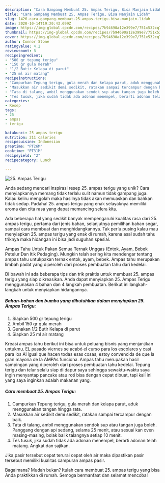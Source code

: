 ```yaml
---
description: "Cara Gampang Membuat 25. Ampas Terigu, Bisa Manjain Lidah"
title: "Cara Gampang Membuat 25. Ampas Terigu, Bisa Manjain Lidah"
slug: 1426-cara-gampang-membuat-25-ampas-terigu-bisa-manjain-lidah
date: 2020-10-14T19:20:43.699Z
image: https://img-global.cpcdn.com/recipes/7b94690a12e399e7/751x532cq70/25-ampas-terigu-foto-resep-utama.jpg
thumbnail: https://img-global.cpcdn.com/recipes/7b94690a12e399e7/751x532cq70/25-ampas-terigu-foto-resep-utama.jpg
cover: https://img-global.cpcdn.com/recipes/7b94690a12e399e7/751x532cq70/25-ampas-terigu-foto-resep-utama.jpg
author: Connor Stone
ratingvalue: 4.2
reviewcount: 8
recipeingredient:
- "500 gr tepung terigu"
- "150 gr gula merah"
- "1/2 Butir Kelapa di parut"
- "25 ml air matang"
recipeinstructions:
- "Campurkan Tepung terigu, gula merah dan kelapa parut, aduk menggunakan tangan hingga rata."
- "Masukkan air sedikit demi sedikit, ratakan sampai tercampur dengan baik."
- "Tata di talang, ambil menggunakan sendok sup atau tangan juga boleh. Panggang dengan api sedang, selama 25 menit, atau sesuai kan oven masing-masing, bolak balik talangnya setiap 10 menit."
- "Tes tusuk, jika sudah tidak ada adonan menempel, berarti adonan telah matang. Angkat dan sajikan."
categories:
- Resep
tags:
- 25
- ampas
- terigu

katakunci: 25 ampas terigu 
nutrition: 211 calories
recipecuisine: Indonesian
preptime: "PT26M"
cooktime: "PT31M"
recipeyield: "2"
recipecategory: Lunch

---
```



![25. Ampas Terigu](https://img-global.cpcdn.com/recipes/7b94690a12e399e7/751x532cq70/25-ampas-terigu-foto-resep-utama.jpg)

Anda sedang mencari inspirasi resep 25. ampas terigu yang unik? Cara menyiapkannya memang tidak terlalu sulit namun tidak gampang juga. Kalau keliru mengolah maka hasilnya tidak akan memuaskan dan bahkan tidak sedap. Padahal 25. ampas terigu yang enak selayaknya memiliki aroma dan cita rasa yang dapat memancing selera kita.

Ada beberapa hal yang sedikit banyak mempengaruhi kualitas rasa dari 25. ampas terigu, pertama dari jenis bahan, selanjutnya pemilihan bahan segar, sampai cara membuat dan menghidangkannya. Tak perlu pusing kalau mau menyiapkan 25. ampas terigu yang enak di rumah, karena asal sudah tahu triknya maka hidangan ini bisa jadi suguhan spesial.

Ampas Tahu Untuk Pakan Semua Ternak Unggas (Entok, Ayam, Bebek Petelur Dan Itik Pedaging). Mungkin telah sering kita mendengar tentang ampas tahu untukpakan ternak entok, ayam, bebek. Ampas tahu merupakan limbah padat yang diperoleh dari proses pembuatan tahu dari kedelai.


Di bawah ini ada beberapa tips dan trik praktis untuk membuat 25. ampas terigu yang siap dikreasikan. Anda dapat menyiapkan 25. Ampas Terigu menggunakan 4 bahan dan 4 langkah pembuatan. Berikut ini langkah-langkah untuk menyiapkan hidangannya.

<!--inarticleads1-->

##### Bahan-bahan dan bumbu yang dibutuhkan dalam menyiapkan 25. Ampas Terigu:

1. Siapkan 500 gr tepung terigu
1. Ambil 150 gr gula merah
1. Gunakan 1/2 Butir Kelapa di parut
1. Siapkan 25 ml air matang


Kreasi ampas tahu berikut ini bisa untuk peluang bisnis yang menjanjikan untukmu. EL pasado viernes se acabó el curso para los escolares y casi para los Al igual que hacen todas esas cosas, estoy convencida de que la gran mayoría de la AMPAs funciona. Ampas tahu merupakan hasil sampingan yang diperoleh dari proses pembuatan tahu kedelai. Tepung terigu dan telur selalu siap di dapur saya sehingga sewaktu-waktu saya ingin menyantap pancake atau roti bisa dengan cepat dibuat, tapi kali ini yang saya inginkan adalah makanan yang. 

<!--inarticleads2-->

##### Cara membuat 25. Ampas Terigu:

1. Campurkan Tepung terigu, gula merah dan kelapa parut, aduk menggunakan tangan hingga rata.
1. Masukkan air sedikit demi sedikit, ratakan sampai tercampur dengan baik.
1. Tata di talang, ambil menggunakan sendok sup atau tangan juga boleh. Panggang dengan api sedang, selama 25 menit, atau sesuai kan oven masing-masing, bolak balik talangnya setiap 10 menit.
1. Tes tusuk, jika sudah tidak ada adonan menempel, berarti adonan telah matang. Angkat dan sajikan.


Jika,pasir tersebut cepat terurai cepat oleh air maka dipastikan pasir tersebut memiliki kualitas campuran ampas pasir. 

Bagaimana? Mudah bukan? Itulah cara membuat 25. ampas terigu yang bisa Anda praktikkan di rumah. Semoga bermanfaat dan selamat mencoba!
